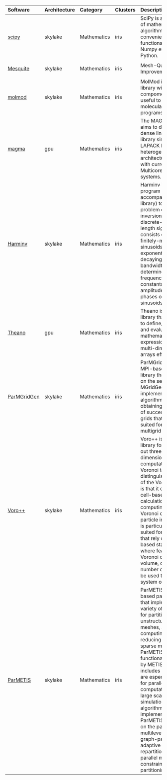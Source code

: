 | Software                                                                             | Architecture   | Category           | Clusters    | Description                                                                                                                                                                                                                                                                                                                                                                                                                                                                                                                                                  |
|:-------------------------------------------------------------------------------------|:---------------|:-------------------|:------------|:-------------------------------------------------------------------------------------------------------------------------------------------------------------------------------------------------------------------------------------------------------------------------------------------------------------------------------------------------------------------------------------------------------------------------------------------------------------------------------------------------------------------------------------------------------------|
| <p><a href=https://www.scipy.org>scipy</a></p>                                       | <p>skylake</p> | <p>Mathematics</p> | <p>iris</p> | SciPy is a collection of mathematical algorithms and convenience functions built on the Numpy extension for Python.                                                                                                                                                                                                                                                                                                                                                                                                                                          |
| <p><a href=https://software.sandia.gov/mesquite/>Mesquite</a></p>                    | <p>skylake</p> | <p>Mathematics</p> | <p>iris</p> | Mesh-Quality Improvement Library                                                                                                                                                                                                                                                                                                                                                                                                                                                                                                                             |
| <p><a href=https://molmod.github.io/molmod/>molmod</a></p>                           | <p>skylake</p> | <p>Mathematics</p> | <p>iris</p> | MolMod is a Python library with many compoments that are useful to write molecular modeling programs.                                                                                                                                                                                                                                                                                                                                                                                                                                                        |
| <p><a href=https://icl.cs.utk.edu/magma/>magma</a></p>                               | <p>gpu</p>     | <p>Mathematics</p> | <p>iris</p> | The MAGMA project aims to develop a dense linear algebra library similar to LAPACK but for heterogeneous/hybrid architectures, starting with current Multicore+GPU systems.                                                                                                                                                                                                                                                                                                                                                                                  |
| <p><a href=https://github.com/stevengj/harminv>Harminv</a></p>                       | <p>skylake</p> | <p>Mathematics</p> | <p>iris</p> | Harminv is a free program (and accompanying library) to solve the problem of harmonic inversion - given a discrete-time, finite-length signal that consists of a sum of finitely-many sinusoids (possibly exponentially decaying) in a given bandwidth, it determines the frequencies, decay constants, amplitudes, and phases of those sinusoids.                                                                                                                                                                                                           |
| <p><a href=https://deeplearning.net/software/theano>Theano</a></p>                   | <p>gpu</p>     | <p>Mathematics</p> | <p>iris</p> | Theano is a Python library that allows you to define, optimize, and evaluate mathematical expressions involving multi-dimensional arrays efficiently.                                                                                                                                                                                                                                                                                                                                                                                                        |
| <p><a href=http://www-users.cs.umn.edu/~moulitsa/software.html>ParMGridGen</a></p>   | <p>skylake</p> | <p>Mathematics</p> | <p>iris</p> | ParMGridGen is an MPI-based parallel library that is based on the serial package MGridGen, that implements (serial) algorithms for obtaining a sequence of successive coarse grids that are well-suited for geometric multigrid methods.                                                                                                                                                                                                                                                                                                                     |
| <p><a href=http://math.lbl.gov/voro++/>Voro++</a></p>                                | <p>skylake</p> | <p>Mathematics</p> | <p>iris</p> | Voro++ is a software library for carrying out three-dimensional computations of the Voronoi tessellation. A distinguishing feature of the Voro++ library is that it carries out cell-based calculations, computing the Voronoi cell for each particle individually. It is particularly well-suited for applications that rely on cell-based statistics, where features of Voronoi cells (eg. volume, centroid, number of faces) can be used to analyze a system of particles.                                                                                |
| <p><a href=http://glaros.dtc.umn.edu/gkhome/metis/parmetis/overview>ParMETIS</a></p> | <p>skylake</p> | <p>Mathematics</p> | <p>iris</p> | ParMETIS is an MPI-based parallel library that implements a variety of algorithms for partitioning unstructured graphs, meshes, and for computing fill-reducing orderings of sparse matrices. ParMETIS extends the functionality provided by METIS and includes routines that are especially suited for parallel AMR computations and large scale numerical simulations. The algorithms implemented in ParMETIS are based on the parallel multilevel k-way graph-partitioning, adaptive repartitioning, and parallel multi-constrained partitioning schemes. |